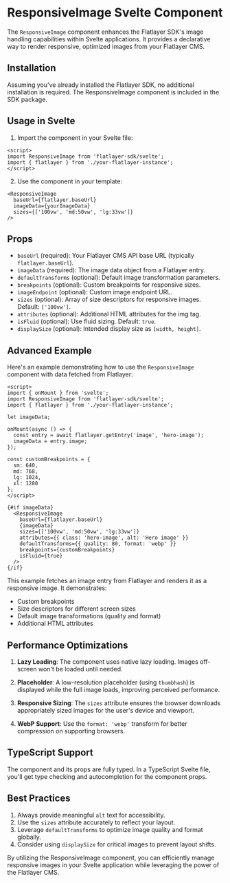 # ResponsiveImage Svelte Component

The `ResponsiveImage` component enhances the Flatlayer SDK's image handling capabilities within Svelte applications. It provides a declarative way to render responsive, optimized images from your Flatlayer CMS.

## Installation

Assuming you've already installed the Flatlayer SDK, no additional installation is required. The ResponsiveImage component is included in the SDK package.

## Usage in Svelte

1. Import the component in your Svelte file:

```svelte
<script>
import ResponsiveImage from 'flatlayer-sdk/svelte';
import { flatlayer } from './your-flatlayer-instance';
</script>
```

2. Use the component in your template:

```svelte
<ResponsiveImage
  baseUrl={flatlayer.baseUrl}
  imageData={yourImageData}
  sizes={['100vw', 'md:50vw', 'lg:33vw']}
/>
```

## Props

- `baseUrl` (required): Your Flatlayer CMS API base URL (typically `flatlayer.baseUrl`).
- `imageData` (required): The image data object from a Flatlayer entry.
- `defaultTransforms` (optional): Default image transformation parameters.
- `breakpoints` (optional): Custom breakpoints for responsive sizes.
- `imageEndpoint` (optional): Custom image endpoint URL.
- `sizes` (optional): Array of size descriptors for responsive images. Default: `['100vw']`.
- `attributes` (optional): Additional HTML attributes for the img tag.
- `isFluid` (optional): Use fluid sizing. Default: `true`.
- `displaySize` (optional): Intended display size as `[width, height]`.

## Advanced Example

Here's an example demonstrating how to use the `ResponsiveImage` component with data fetched from Flatlayer:

```svelte
<script>
import { onMount } from 'svelte';
import ResponsiveImage from 'flatlayer-sdk/svelte';
import { flatlayer } from './your-flatlayer-instance';

let imageData;

onMount(async () => {
  const entry = await flatlayer.getEntry('image', 'hero-image');
  imageData = entry.image;
});

const customBreakpoints = {
  sm: 640,
  md: 768,
  lg: 1024,
  xl: 1280
};
</script>

{#if imageData}
  <ResponsiveImage
    baseUrl={flatlayer.baseUrl}
    {imageData}
    sizes={['100vw', 'md:50vw', 'lg:33vw']}
    attributes={{ class: 'hero-image', alt: 'Hero image' }}
    defaultTransforms={{ quality: 80, format: 'webp' }}
    breakpoints={customBreakpoints}
    isFluid={true}
  />
{/if}
```

This example fetches an image entry from Flatlayer and renders it as a responsive image. It demonstrates:

- Custom breakpoints
- Size descriptors for different screen sizes
- Default image transformations (quality and format)
- Additional HTML attributes

## Performance Optimizations

1. **Lazy Loading**: The component uses native lazy loading. Images off-screen won't be loaded until needed.

2. **Placeholder**: A low-resolution placeholder (using `thumbhash`) is displayed while the full image loads, improving perceived performance.

3. **Responsive Sizing**: The `sizes` attribute ensures the browser downloads appropriately sized images for the user's device and viewport.

4. **WebP Support**: Use the `format: 'webp'` transform for better compression on supporting browsers.

## TypeScript Support

The component and its props are fully typed. In a TypeScript Svelte file, you'll get type checking and autocompletion for the component props.

## Best Practices

1. Always provide meaningful `alt` text for accessibility.
2. Use the `sizes` attribute accurately to reflect your layout.
3. Leverage `defaultTransforms` to optimize image quality and format globally.
4. Consider using `displaySize` for critical images to prevent layout shifts.

By utilizing the ResponsiveImage component, you can efficiently manage responsive images in your Svelte application while leveraging the power of the Flatlayer CMS.